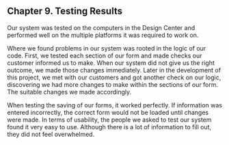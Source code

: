 ## Chapter 9. Testing Results

Our system was tested on the computers in the Design Center and performed well on the multiple platforms it was required to work on. 

Where we found problems in our system was rooted in the logic of our code. First, we tested each section of our form and made checks our customer informed us to make. When our system did not give us the right outcome, we made those changes immediately. Later in the development of this project, we met with our customers and got another check on our logic, discovering we had more changes to make within the sections of our form. The suitable changes we made accordingly. 

When testing the saving of our forms, it worked perfectly. If information was entered incorrectly, the correct form would not be loaded until changes were made. In terms of usability, the people we asked to test our system found it very easy to use. Although there is a lot of information to fill out, they did not feel overwhelmed.

